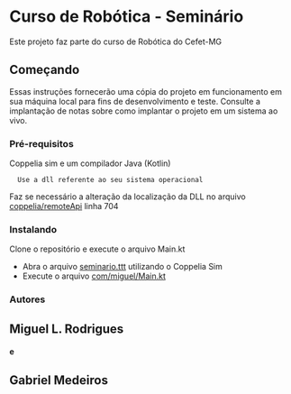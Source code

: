# Curso de Robótica - Seminário

Este projeto faz parte do curso de Robótica do Cefet-MG

## Começando

Essas instruções fornecerão uma cópia do projeto em funcionamento em sua máquina local para fins de desenvolvimento e teste. Consulte a implantação de notas sobre como implantar o projeto em um sistema ao vivo.

### Pré-requisitos

Coppelia sim e um compilador Java (Kotlin)

``` 
  Use a dll referente ao seu sistema operacional
```

<p>
    Faz se necessário a alteração da localização da DLL no arquivo <u>coppelia/remoteApi</u> linha 704
</p>

### Instalando

Clone o repositório e execute o arquivo Main.kt

<ul>
  
  <li>Abra o arquivo <u>seminario.ttt</u> utilizando o Coppelia Sim</li>
  <li>Execute o arquivo <u>com/miguel/Main.kt</u></li>
  
</ul>


### Autores

<h2>Miguel L. Rodrigues</h2> <h4>e</h4> <h2>Gabriel Medeiros</h2>


